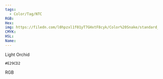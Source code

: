 ```yaml
---
tags:
  - Color/Tag/NTC
RGB:
Hex:
img: https://filedn.com/l0hpzxl1f01yT7GHxtF8cyk/Color%20Snake/standard_csv_to_svg/%23/E29CD2.svg
CMYK:
HSL:
Name:
---
```

Light Orchid
```palette
#E29CD2
```
RGB
